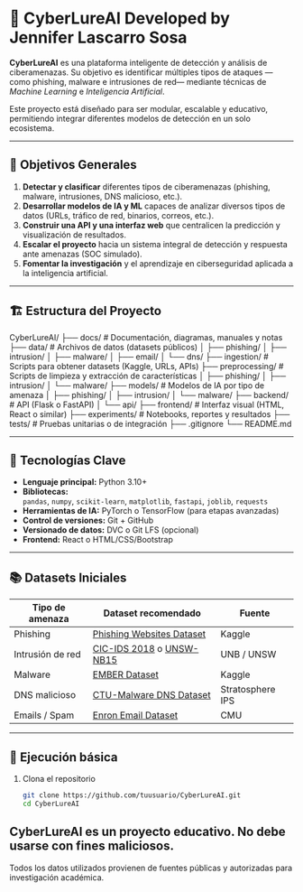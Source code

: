 # 🧠 CyberLureAI Developed by Jennifer Lascarro Sosa

**CyberLureAI** es una plataforma inteligente de detección y análisis de ciberamenazas. Su objetivo es identificar múltiples tipos de ataques —como phishing, malware e intrusiones de red— mediante técnicas de *Machine Learning* e *Inteligencia Artificial*.

Este proyecto está diseñado para ser modular, escalable y educativo, permitiendo integrar diferentes modelos de detección en un solo ecosistema.

---

## 🚀 Objetivos Generales

1. **Detectar y clasificar** diferentes tipos de ciberamenazas (phishing, malware, intrusiones, DNS malicioso, etc.).
2. **Desarrollar modelos de IA y ML** capaces de analizar diversos tipos de datos (URLs, tráfico de red, binarios, correos, etc.).
3. **Construir una API y una interfaz web** que centralicen la predicción y visualización de resultados.
4. **Escalar el proyecto** hacia un sistema integral de detección y respuesta ante amenazas (SOC simulado).
5. **Fomentar la investigación** y el aprendizaje en ciberseguridad aplicada a la inteligencia artificial.

---

## 🏗️ Estructura del Proyecto

CyberLureAI/
├── docs/ # Documentación, diagramas, manuales y notas
├── data/ # Archivos de datos (datasets públicos)
│ ├── phishing/
│ ├── intrusion/
│ ├── malware/
│ ├── email/
│ └── dns/
├── ingestion/ # Scripts para obtener datasets (Kaggle, URLs, APIs)
├── preprocessing/ # Scripts de limpieza y extracción de características
│ ├── phishing/
│ ├── intrusion/
│ └── malware/
├── models/ # Modelos de IA por tipo de amenaza
│ ├── phishing/
│ ├── intrusion/
│ └── malware/
├── backend/ # API (Flask o FastAPI)
│ └── api/
├── frontend/ # Interfaz visual (HTML, React o similar)
├── experiments/ # Notebooks, reportes y resultados
├── tests/ # Pruebas unitarias o de integración
├── .gitignore
└── README.md

---

## 🧩 Tecnologías Clave

- **Lenguaje principal:** Python 3.10+
- **Bibliotecas:**  
  `pandas`, `numpy`, `scikit-learn`, `matplotlib`, `fastapi`, `joblib`, `requests`
- **Herramientas de IA:** PyTorch o TensorFlow (para etapas avanzadas)
- **Control de versiones:** Git + GitHub  
- **Versionado de datos:** DVC o Git LFS (opcional)
- **Frontend:** React o HTML/CSS/Bootstrap

---

## 📚 Datasets Iniciales

| Tipo de amenaza | Dataset recomendado | Fuente |
|-----------------|----------------------|--------|
| Phishing | [Phishing Websites Dataset](https://www.kaggle.com/datasets/grebby/phishing-website-dataset) | Kaggle |
| Intrusión de red | [CIC-IDS 2018](https://www.unb.ca/cic/datasets/ids-2018.html) o [UNSW-NB15](https://research.unsw.edu.au/projects/unsw-nb15-dataset) | UNB / UNSW |
| Malware | [EMBER Dataset](https://www.kaggle.com/datasets/hollylee/malware-analysis-dataset) | Kaggle |
| DNS malicioso | [CTU-Malware DNS Dataset](https://www.stratosphereips.org/datasets-malware) | Stratosphere IPS |
| Emails / Spam | [Enron Email Dataset](https://www.cs.cmu.edu/~enron/) | CMU |

---

## 🧪 Ejecución básica

1. Clona el repositorio  
   ```bash
   git clone https://github.com/tuusuario/CyberLureAI.git
   cd CyberLureAI


## CyberLureAI es un proyecto educativo. No debe usarse con fines maliciosos.
Todos los datos utilizados provienen de fuentes públicas y autorizadas para investigación académica.